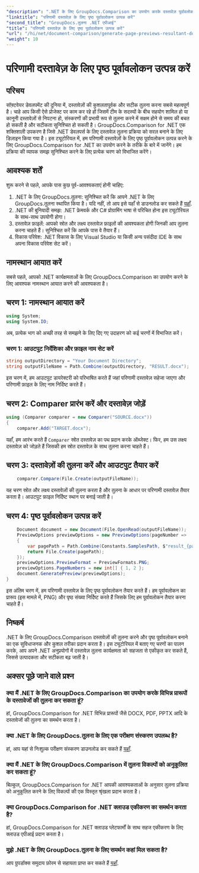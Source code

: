 ```yaml
---
"description": ".NET के लिए GroupDocs.Comparison का उपयोग करके दस्तावेज़ पूर्वावलोकन उत्पन्न करना सीखें। दस्तावेज़ों की कुशलतापूर्वक और सटीक तुलना करें।"
"linktitle": "परिणामी दस्तावेज़ के लिए पृष्ठ पूर्वावलोकन उत्पन्न करें"
"second_title": "GroupDocs.तुलना .NET एपीआई"
"title": "परिणामी दस्तावेज़ के लिए पृष्ठ पूर्वावलोकन उत्पन्न करें"
"url": "/hi/net/document-comparison/generate-page-previews-resultant-document/"
"weight": 10
---
```


# परिणामी दस्तावेज़ के लिए पृष्ठ पूर्वावलोकन उत्पन्न करें

## परिचय
सॉफ़्टवेयर डेवलपमेंट की दुनिया में, दस्तावेज़ों की कुशलतापूर्वक और सटीक तुलना करना सबसे महत्वपूर्ण है। चाहे आप किसी ऐसे प्रोजेक्ट पर काम कर रहे हों जिसमें टीम के सदस्यों के बीच सहयोग शामिल हो या कानूनी दस्तावेज़ों से निपटना हो, संस्करणों की प्रभावी रूप से तुलना करने में सक्षम होने से समय की बचत हो सकती है और सटीकता सुनिश्चित हो सकती है। GroupDocs.Comparison for .NET एक शक्तिशाली उपकरण है जिसे .NET डेवलपर्स के लिए दस्तावेज़ तुलना प्रक्रिया को सरल बनाने के लिए डिज़ाइन किया गया है। इस ट्यूटोरियल में, हम परिणामी दस्तावेज़ों के लिए पृष्ठ पूर्वावलोकन उत्पन्न करने के लिए GroupDocs.Comparison for .NET का उपयोग करने के तरीके के बारे में जानेंगे। हम प्रक्रिया की व्यापक समझ सुनिश्चित करने के लिए प्रत्येक चरण को विभाजित करेंगे।
## आवश्यक शर्तें
शुरू करने से पहले, आपके पास कुछ पूर्व-आवश्यकताएं होनी चाहिए:
1. .NET के लिए GroupDocs.तुलना: सुनिश्चित करें कि आपने .NET के लिए GroupDocs.तुलना स्थापित किया है। यदि नहीं, तो आप इसे यहाँ से डाउनलोड कर सकते हैं [यहाँ](https://releases.groupdocs.com/comparison/net/).
2. .NET की बुनियादी समझ: .NET फ्रेमवर्क और C# प्रोग्रामिंग भाषा से परिचित होना इस ट्यूटोरियल के साथ-साथ उपयोगी होगा।
3. दस्तावेज़ फ़ाइलें: आपको स्रोत और लक्ष्य दस्तावेज़ फ़ाइलों की आवश्यकता होगी जिनकी आप तुलना करना चाहते हैं। सुनिश्चित करें कि आपके पास वे तैयार हैं।
4. विकास परिवेश: .NET विकास के लिए Visual Studio या किसी अन्य पसंदीदा IDE के साथ अपना विकास परिवेश सेट करें।

## नामस्थान आयात करें
सबसे पहले, आपको .NET कार्यक्षमताओं के लिए GroupDocs.Comparison का उपयोग करने के लिए आवश्यक नामस्थान आयात करने की आवश्यकता है।
## चरण 1: नामस्थान आयात करें
```csharp
using System;
using System.IO;
```
अब, प्रत्येक भाग को अच्छी तरह से समझने के लिए दिए गए उदाहरण को कई चरणों में विभाजित करें।
### चरण 1: आउटपुट निर्देशिका और फ़ाइल नाम सेट करें
```csharp
string outputDirectory = "Your Document Directory";
string outputFileName = Path.Combine(outputDirectory, "RESULT.docx");
```
इस चरण में, हम आउटपुट डायरेक्टरी को परिभाषित करते हैं जहां परिणामी दस्तावेज़ सहेजा जाएगा और परिणामी फ़ाइल के लिए नाम निर्दिष्ट करते हैं।
## चरण 2: Comparer प्रारंभ करें और दस्तावेज़ जोड़ें
```csharp
using (Comparer comparer = new Comparer("SOURCE.docx"))
{
    comparer.Add("TARGET.docx");
```
यहाँ, हम आरंभ करते हैं `Comparer` स्रोत दस्तावेज़ का पथ प्रदान करके ऑब्जेक्ट। फिर, हम उस लक्ष्य दस्तावेज़ को जोड़ते हैं जिसकी हम स्रोत दस्तावेज़ के साथ तुलना करना चाहते हैं।
## चरण 3: दस्तावेज़ों की तुलना करें और आउटपुट तैयार करें
```csharp
    comparer.Compare(File.Create(outputFileName));
```
यह चरण स्रोत और लक्ष्य दस्तावेज़ों की तुलना करता है और तुलना के आधार पर परिणामी दस्तावेज़ तैयार करता है। आउटपुट फ़ाइल निर्दिष्ट स्थान पर बनाई जाती है।
## चरण 4: पृष्ठ पूर्वावलोकन उत्पन्न करें
```csharp
    Document document = new Document(File.OpenRead(outputFileName));
    PreviewOptions previewOptions = new PreviewOptions(pageNumber =>
    {
        var pagePath = Path.Combine(Constants.SamplesPath, $"result_{pageNumber}.png");
        return File.Create(pagePath);
    });
    previewOptions.PreviewFormat = PreviewFormats.PNG;
    previewOptions.PageNumbers = new int[] { 1, 2 };
    document.GeneratePreview(previewOptions);
}
```
इस अंतिम चरण में, हम परिणामी दस्तावेज़ के लिए पृष्ठ पूर्वावलोकन तैयार करते हैं। हम पूर्वावलोकन का प्रारूप (इस मामले में, PNG) और पृष्ठ संख्या निर्दिष्ट करते हैं जिसके लिए हम पूर्वावलोकन तैयार करना चाहते हैं।

## निष्कर्ष
.NET के लिए GroupDocs.Comparison दस्तावेज़ों की तुलना करने और पृष्ठ पूर्वावलोकन बनाने का एक सुविधाजनक और कुशल तरीका प्रदान करता है। इस ट्यूटोरियल में बताए गए चरणों का पालन करके, आप अपने .NET अनुप्रयोगों में दस्तावेज़ तुलना कार्यक्षमता को सहजता से एकीकृत कर सकते हैं, जिससे उत्पादकता और सटीकता बढ़ जाती है।
## अक्सर पूछे जाने वाले प्रश्न
### क्या मैं .NET के लिए GroupDocs.Comparison का उपयोग करके विभिन्न प्रारूपों के दस्तावेजों की तुलना कर सकता हूं?
हां, GroupDocs.Comparison for .NET विभिन्न प्रारूपों जैसे DOCX, PDF, PPTX आदि के दस्तावेजों की तुलना का समर्थन करता है।
### क्या .NET के लिए GroupDocs.तुलना के लिए एक परीक्षण संस्करण उपलब्ध है?
हां, आप यहां से निःशुल्क परीक्षण संस्करण डाउनलोड कर सकते हैं [यहाँ](https://releases.groupdocs.com/).
### क्या मैं .NET के लिए GroupDocs.Comparison में तुलना विकल्पों को अनुकूलित कर सकता हूं?
बिल्कुल, GroupDocs.Comparison for .NET आपकी आवश्यकताओं के अनुसार तुलना प्रक्रिया को अनुकूलित करने के लिए विकल्पों की एक विस्तृत श्रृंखला प्रदान करता है।
### क्या GroupDocs.Comparison for .NET क्लाउड एकीकरण का समर्थन करता है?
हां, GroupDocs.Comparison for .NET क्लाउड प्लेटफार्मों के साथ सहज एकीकरण के लिए क्लाउड एपीआई प्रदान करता है।
### मुझे .NET के लिए GroupDocs.तुलना के लिए समर्थन कहां मिल सकता है?
आप ग्रुपडॉक्स समुदाय फ़ोरम से सहायता प्राप्त कर सकते हैं [यहाँ](https://forum.groupdocs.com/c/comparison/12).